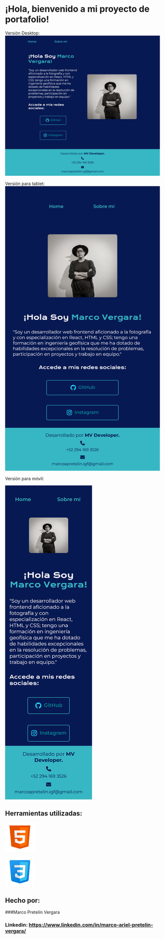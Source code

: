 # ¡Hola, bienvenido a mi proyecto de portafolio!


Versión Desktop:
![imagen](assets/Desktop.png)


Versión para tablet:
![imagen](assets/Tablet.png)

Versión para móvil:

![imagen](assets/Mobile.png)


## Herramientas utilizadas:

 ![imagen](assets/icons8-html.svg)

 ![imagen](assets/icons8-css.svg)



## Hecho por:

###Marco Pretelín Vergara

### Linkedin: https://www.linkedin.com/in/marco-ariel-pretelin-vergara/